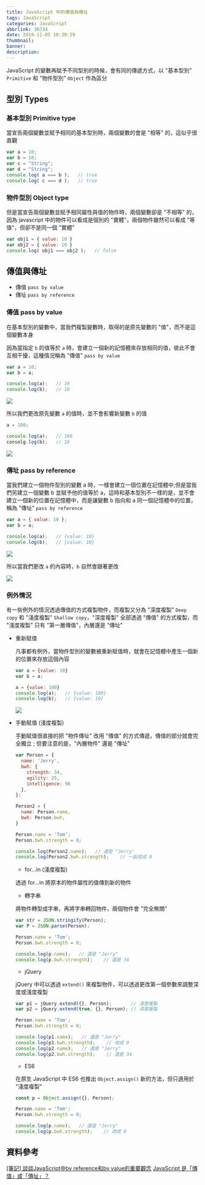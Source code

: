 ```yaml
---
title: JavaScript 中的傳值與傳址
tags: JavaScript
categories: JavaScript
abbrlink: 30734
date: 2019-11-05 10:30:59
thumbnail:
banner:
description:
---
```


JavaScript 的變數再賦予不同型別的時候，會有同的傳遞方式，以 "基本型別" `Primitive` 和 "物件型別" `Object` 作為區分 

<!-- more -->

## 型別 Types

### 基本型別 Primitive type

當宣告兩個變數並賦予相同的基本型別時，兩個變數的會是 "相等" 的，這似乎很直觀

``` js
var a = 10;
var b = 10;
var c = "String";
var d = "String";
console.log( a === b );   // true
console.log( c === d );   // true
```

### 物件型別 Object type

但是當宣告兩個變數並賦予相同屬性與值的物件時，兩個變數卻是 "不相等" 的，因為 javascript 中的物件可以看成是個別的 "實體"，兩個物件雖然可以看成 "等值"，但卻不是同一個 "實體"

``` js
var obj1 = { value: 10 }
var obj2 = { value: 10 }
console.log( obj1 === obj2 );   // false
```

## 傳值與傳址

* 傳值 `pass by value` 
* 傳址 `pass by reference`

### 傳值 pass by value

在基本型別的變數中，當我們複製變數時，取得的是原先變數的 "值"，而不是這個變數本身

因為當指定 `b` 的值等於 `a` 時，會建立一個新的記憶體來存放相同的值，彼此不會互相干擾，這種情況稱為 "傳值" `pass by value` 

``` js
var a = 10;
var b = a;

console.log(a);   // 10
console.log(b);   // 10
```

![](傳值-1.png)

所以我們更改原先變數 `a` 的值時，並不會影響新變數 `b` 的值

``` js
a = 100;

console.log(a);   // 100
consolg.log(b);   // 10
```

![](傳值-2.png)

### 傳址 pass by reference

當我們建立一個物件型別的變數 a 時，一樣會建立一個位置在記憶體中;但是當我們另建立一個變數 b 並賦予他的值等於 a，這時和基本型別不一樣的是，並不會建立一個新的位置在記憶體中，而是讓變數 b 指向和 a 同一個記憶體中的位置，稱為 "傳址" `pass by reference`

``` js
var a = { value: 10 };
var b = a;

console.log(a);   // {value: 10}
console.log(b);   // {value: 10}
```

![](傳址-1.png)

所以當我們更改 `a` 的內容時，`b` 自然會跟著更改

![](傳址-2.png)

### 例外情況

有一些例外的情況透過傳值的方式複製物件，而複製又分為 "深度複製" `Deep copy` 和 "淺度複製" `Shallow copy`，"深度複製" 全部透過 "傳值" 的方式複製，而 "淺度複製" 只有 "第一層傳值"，內層還是 "傳址"

* 重新賦值

  凡事都有例外，當物件型別的變數被重新賦值時，就會在記憶體中產生一個新的位置來存放這個內容

  ``` js
  var a = {value: 10}
  var b = a;

  a = {value: 100}
  console.log(a);   // {value: 100}
  console.log(b);   // {value: 10}
  ```

  ![](傳值與傳址的例外.png)

* 手動賦值 (淺度複製)

  手動賦值很直接的把 "物件傳址" 改用 "傳值" 的方式傳遞，傳值的部分就會完全獨立 ; 但要注意的是，"內層物件" 還是 "傳址"

  ``` js
  var Person = {
    name: 'Jerry',
    bwh: {
      strength: 34,
      agility: 25,
      intelligence: 96
    },
  };

  Person2 = {
    name: Person.name, 
    bwh: Person.bwh,
  }

  Person.name = 'Tom';
  Person.bwh.strength = 0;

  console.log(Person2.name);   // 還是 "Jerry"
  console.log(Person2.bwh.strength);    // 一起改成 0  
  ```

  * for...in (淺度複製)

  透過 for...in 將原本的物件屬性的值傳到新的物件

  * 轉字串

  將物件轉型成字串，再將字串轉回物件，兩個物件會 "完全無關"

  ``` js
  var str = JSON.stringify(Person);
  var P = JSON.parse(Person);

  Person.name = 'Tom';
  Person.bwh.strength = 0;

  console.log(p.name);   // 還是 "Jerry"
  console.log(p.bwh.strength);    // 還是 34
  ```

  * jQuery

  jQuery 中可以透過 `extend()` 來複製物件，可以透過更改第一個參數來調整深度或淺度複製

  ``` js
  var p1 = jQuery.extend({}, Person);       // 淺度複製
  var p2 = jQuery.extend(true, {}, Person); // 深度複製

  Person.name = 'Tom';
  Person.bwh.strength = 0;

  console.log(p1.name);   // 還是 "Jerry"
  console.log(p1.bwh.strength);    // 改成 0
  console.log(p2.name);   // 還是 "Jerry"
  console.log(p2.bwh.strength);    // 還是 34
  ```

  * ES6

  在原生 JavaScript 中 ES6 也推出 `Object.assign()` 新的方法，但只適用於 "淺度複製"

  ``` js
  const p = Object.assign({}, Person);

  Person.name = 'Tom';
  Person.bwh.strength = 0;

  console.log(p.name);   // 還是 "Jerry"
  console.log(p.bwh.strength);    // 改成 0
  ```

## 資料參考

[[筆記] 談談JavaScript中by reference和by value的重要觀念](https://pjchender.blogspot.com/2016/03/javascriptby-referenceby-value.html)
[JavaScript 是「傳值」或「傳址」？](https://ithelp.ithome.com.tw/articles/10191057)